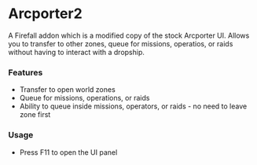 # Arcporter2 #

A Firefall addon which is a modified copy of the stock Arcporter UI. Allows you to transfer to other zones, queue for missions, operatios, or raids without having to interact with a dropship.


### Features ###

* Transfer to open world zones
* Queue for missions, operations, or raids
* Ability to queue inside missions, operators, or raids - no need to leave zone first


### Usage ###

* Press F11 to open the UI panel